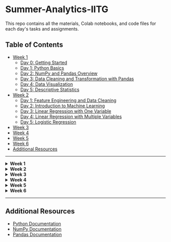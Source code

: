 # Summer-Analytics-IITG

This repo contains all the materials, Colab notebooks, and code files for each day's tasks and assignments.

## Table of Contents
- [Week 1](#week-1)
  - [Day 0: Getting Started](#day-0-getting-started)
  - [Day 1: Python Basics](#day-1-python-basics)
  - [Day 2: NumPy and Pandas Overview](#day-2-numpy-and-pandas-overview)
  - [Day 3: Data Cleaning and Transformation with Pandas](#day-3-data-cleaning-and-transformation-with-pandas)
  - [Day 4: Data Visualization](#day-4-data-visualization)
  - [Day 5: Descriptive Statistics](#day-5-descriptive-statistics)
- [Week 2](#week-2)
  - [Day 1: Feature Engineering and Data Cleaning](#day-1-feature-engineering-and-data-cleaning)
  - [Day 2: Introduction to Machine Learning](#day-2-introduction-to-machine-learning)
  - [Day 3: Linear Regression with One Variable](#day-3-linear-regression-with-one-variable)
  - [Day 4: Linear Regression with Multiple Variables](#day-4-linear-regression-with-multiple-variables)
  - [Day 5: Logistic Regression](#day-5-logistic-regression)
- [Week 3](#week-3)
- [Week 4](#week-4)
- [Week 5](#week-5)
- [Week 6](#week-6)
- [Additional Resources](#additional-resources)

---

<details>
<summary><strong>Week 1</strong></summary>

  ## Day 0: Getting Started
  
  **Objective**: Setting up the Anaconda environment.
  
  ## Day 1: Python Basics
  
  **Objective**: Learning the basics of Python.
  
  ### Colab Notebooks
  - **Day 1 Notebook**: [Link to Colab Notebook](https://colab.research.google.com/drive/1UCtvFJBOQJROzyaWC9uFyohiGVj-hOP9#scrollTo=PNgekHKUZr5a)
  
  ## Day 2: NumPy and Pandas Overview
  
  **Objective**: Gaining an overview of NumPy and Pandas.
  
  ### Colab Notebooks
  - **Day 2 NumPy Notebook**: [Link to Colab Notebook](https://colab.research.google.com/drive/15yuRq0QtXPtOuGUSCNWOSh71E5zWVldk)
  - **Day 2 Pandas Notebook**: [Link to Colab Notebook](https://colab.research.google.com/drive/1opt0IzJIMr-lhjwkukoc4sKsJWGtTuaA#scrollTo=xXX3dgwUqOmW)
  
  ## Day 3: Data Analysis with Pandas
  
  **Objective**: Further exploration of data analysis using Pandas.
  
  ### Colab Notebooks
  - **Day 3 Pandas Notebook**: [Link to Colab Notebook](https://colab.research.google.com/drive/1_YH9P-5Cx1jAP372Eg5Wsrp51QdU-A8Z#scrollTo=Yo9bm6jOqvjZ)
  - **Kaggle exercises on Pandas** : [Link to kaggle collection](https://www.kaggle.com/work/collections/14123797)
  
  ## Day 4: Data Visualization
  
  **Objective**: Learning data visualization with Matplotlib, Seaborn, and Plotly.
  
  ### Colab Notebooks
  - **Introduction to Matplotlib**: [Matplotlib Colab](https://colab.research.google.com/drive/1nIni-BLq5JRWLsRgXAyUS0l8byfHkKaK#scrollTo=NWl9k98Vhn0P)
  - **Introduction to Seaborn**: [Seaborn Colab](https://colab.research.google.com/drive/1jkMa6w6ss8CQQ1g4i1czXaLTii70lcdZ#scrollTo=hVUZXjlo1luL)
  - **Introduction to Plotly**: [Plotly Colab](link-to-colab)
  
  ## Day 5: Descriptive Statistics
  
  **Objective**: Summarizing data using descriptive statistics.
  
  ### Topics covered
  - **Data Types in Statistics**
  - **Measurement of Central Tendency**
  - **Normal Distribution**
  - **Quantile Plots**

</details>

<details>
<summary><strong>Week 2</strong></summary>

## Day 1: Feature Engineering and Data Cleaning

**Objective**: Learn techniques to deal with common data issues like missing values, categorical values, and outliers.

### Colab Notebooks:
- **Feature Engineering and EDA Notebook**: [Link to Colab Notebook](#)
- **Handling Missing Values Notebook**: [Link to Colab Notebook](#)

## Day 2: Introduction to Machine Learning

**Objective**: Gain a motivational understanding of Machine Learning, its applications, and basic concepts.

### Colab Notebooks:
- **Introduction to Machine Learning Notebook**: [Link to Colab Notebook](#)

## Day 3: Linear Regression with One Variable

**Objective**: Study the simplest Machine Learning model, Linear Regression, along with the cost function and gradient descent.

### Colab Notebooks:
- **Linear Regression with One Variable Notebook**: [Link to Colab Notebook](#)

## Day 4: Linear Regression with Multiple Variables

**Objective**: Extend the understanding of Linear Regression to multiple features.

### Colab Notebooks:
- **Linear Regression with Multiple Variables Notebook**: [Link to Colab Notebook](#)

## Day 5: Logistic Regression

**Objective**: Get introduced to the first classification model, Logistic Regression.

### Colab Notebooks:
- **Logistic Regression Notebook**: [Link to Colab Notebook](#)

</details>

<details>
<summary><strong>Week 3</strong></summary>

Content for Week 3 goes here...

</details>

<details>
<summary><strong>Week 4</strong></summary>

Content for Week 4 goes here...

</details>

<details>
<summary><strong>Week 5</strong></summary>

Content for Week 5 goes here...

</details>

<details>
<summary><strong>Week 6</strong></summary>

Content for Week 6 goes here...

</details>

---

## Additional Resources
- [Python Documentation](https://docs.python.org/3/)
- [NumPy Documentation](https://numpy.org/doc/)
- [Pandas Documentation](https://pandas.pydata.org/pandas-docs/stable/)

